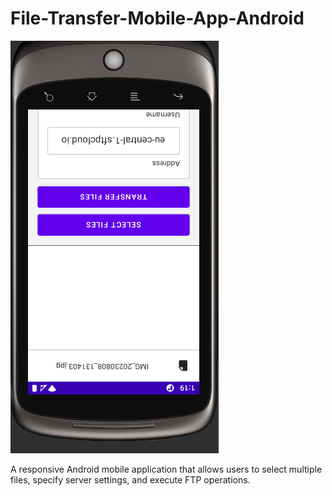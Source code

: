 # File-Transfer-Mobile-App-Android
![Model](https://github.com/dylanvicc/File-Transfer-Mobile-App-Android/blob/main/sample.png)

A responsive Android mobile application that allows users to select multiple files, specify server settings, and execute FTP operations.


